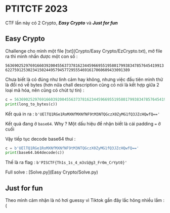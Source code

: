 # PTITCTF 2023

CTF lần này có 2 Crypto, ***Easy Crypto*** và ***Just for fun***

## Easy Crypto

Challenge cho mình một file [txt](Crypto/Easy Crypto/EzCrypto.txt), mở file ra thì mình nhần được một con số : 

```56369025297691660392004556373781623445966955195801799383478576454199136227591253023415024495794577295554691617060609433091389```

Chưa biết là có đúng như linh cảm hay không, nhưng việc đầu tiên mình thử là đổi nó về bytes (hơn nữa chall description cũng có nói là kết hợp giữa 2 loại mã hóa, nên cũng có chút tự tin) :

```Python
c = 56369025297691660392004556373781623445966955195801799383478576454199136227591253023415024495794577295554691617060609433091389
print(long_to_bytes(c))
```

Kết quả in ra : `b'UElTQ1RGe1RoMXNfMXNfNF9tM3NTQGczX0ZyMG1fQ3JZcHQwfQ=='`

Kết quả đang ở `base64`. Why ? Một dấu hiệu để nhận biết là cái padding `=` ở cuối

Vậy tiếp tục decode base64 thui :

```Python
c = b'UElTQ1RGe1RoMXNfMXNfNF9tM3NTQGczX0ZyMG1fQ3JZcHQwfQ=='
print(base64.b64decode(c))
```

Thế là ra flag : `b'PISCTF{Th1s_1s_4_m3sS@g3_Fr0m_CrYpt0}'`

Full solve : [Solve.py](Easy Crypto/Solve.py)

## Just for fun

Theo mình cảm nhận là nó hơi guessy vì Tiktok gần đây lắc hông nhiều lắm :(


